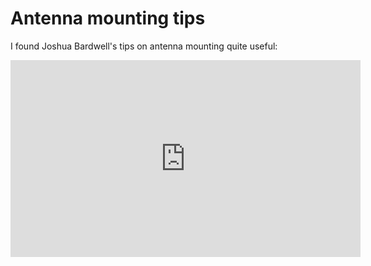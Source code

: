 # Antenna mounting tips

I found Joshua Bardwell's tips on antenna mounting quite useful:

<iframe width="560" height="315" src="https://www.youtube-nocookie.com/embed/KA2OLTBIjKk" title="YouTube video player" frameborder="0" allow="accelerometer; autoplay; clipboard-write; encrypted-media; gyroscope; picture-in-picture" allowfullscreen></iframe>
